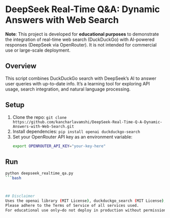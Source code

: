 # DeepSeek Real-Time Q&A: Dynamic Answers with Web Search

**Note**: This project is developed for **educational purposes** to demonstrate the integration of real-time web search (DuckDuckGo) with AI-powered responses (DeepSeek via OpenRouter). It is not intended for commercial use or large-scale deployment.

## Overview
This script combines DuckDuckGo search with DeepSeek’s AI to answer user queries with up-to-date info. It’s a learning tool for exploring API usage, search integration, and natural language processing.

## Setup
1. Clone the repo: `git clone https://github.com/kancharlavamshi/DeepSeek-Real-Time-Q-A-Dynamic-Answers-with-Web-Search.git`
2. Install dependencies: `pip install openai duckduckgo-search`
3. Set your OpenRouter API key as an environment variable:
   ```bash
   export OPENROUTER_API_KEY="your-key-here"


## Run
   ```bash
python deepseek_realtime_qa.py
   ```bash



## Disclaimer
Uses the openai library (MIT License), duckduckgo_search (MIT License), and OpenRouter’s free tier.
Please adhere to the Terms of Service of all services used.
For educational use only—do not deploy in production without permission from service providers.
